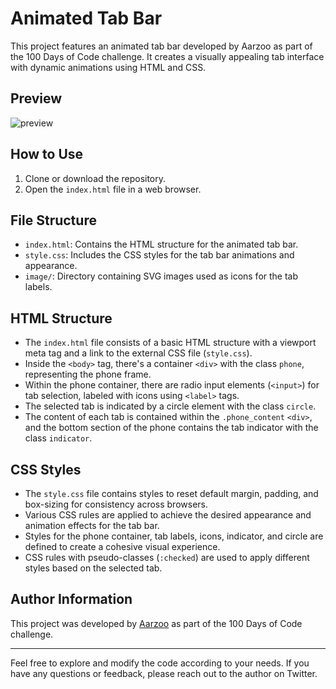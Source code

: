 # Animated Tab Bar

This project features an animated tab bar developed by Aarzoo as part of the 100 Days of Code challenge. It creates a visually appealing tab interface with dynamic animations using HTML and CSS.

## Preview
![preview](https://github.com/withaarzoo/100-Days-of-Code/assets/59678435/71debe05-6bd8-4366-83e3-0c6193ba65b6)

## How to Use

1. Clone or download the repository.
2. Open the `index.html` file in a web browser.

## File Structure

- `index.html`: Contains the HTML structure for the animated tab bar.
- `style.css`: Includes the CSS styles for the tab bar animations and appearance.
- `image/`: Directory containing SVG images used as icons for the tab labels.

## HTML Structure

- The `index.html` file consists of a basic HTML structure with a viewport meta tag and a link to the external CSS file (`style.css`).
- Inside the `<body>` tag, there's a container `<div>` with the class `phone`, representing the phone frame.
- Within the phone container, there are radio input elements (`<input>`) for tab selection, labeled with icons using `<label>` tags.
- The selected tab is indicated by a circle element with the class `circle`.
- The content of each tab is contained within the `.phone_content` `<div>`, and the bottom section of the phone contains the tab indicator with the class `indicator`.

## CSS Styles

- The `style.css` file contains styles to reset default margin, padding, and box-sizing for consistency across browsers.
- Various CSS rules are applied to achieve the desired appearance and animation effects for the tab bar.
- Styles for the phone container, tab labels, icons, indicator, and circle are defined to create a cohesive visual experience.
- CSS rules with pseudo-classes (`:checked`) are used to apply different styles based on the selected tab.

## Author Information

This project was developed by [Aarzoo](https://twitter.com/withaarzoo) as part of the 100 Days of Code challenge.

---

Feel free to explore and modify the code according to your needs. If you have any questions or feedback, please reach out to the author on Twitter.
